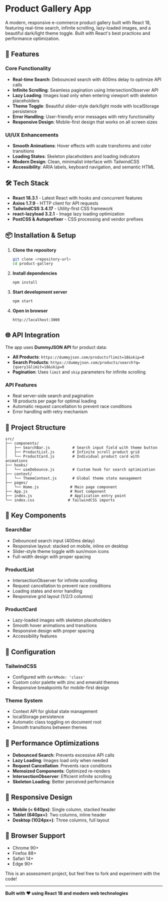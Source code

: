 # Product Gallery App

A modern, responsive e-commerce product gallery built with React 18, featuring real-time search, infinite scrolling, lazy-loaded images, and a beautiful dark/light theme toggle. Built with React's best practices and performance optimization.

## 🚀 Features

### Core Functionality
- **Real-time Search**: Debounced search with 400ms delay to optimize API calls
- **Infinite Scrolling**: Seamless pagination using IntersectionObserver API
- **Lazy Loading**: Images load only when entering viewport with skeleton placeholders
- **Theme Toggle**: Beautiful slider-style dark/light mode with localStorage persistence
- **Error Handling**: User-friendly error messages with retry functionality
- **Responsive Design**: Mobile-first design that works on all screen sizes

### UI/UX Enhancements
- **Smooth Animations**: Hover effects with scale transforms and color transitions
- **Loading States**: Skeleton placeholders and loading indicators
- **Modern Design**: Clean, minimalist interface with TailwindCSS
- **Accessibility**: ARIA labels, keyboard navigation, and semantic HTML

## 🛠 Tech Stack

- **React 18.3.1** - Latest React with hooks and concurrent features
- **Axios 1.7.9** - HTTP client for API requests
- **TailwindCSS 3.4.17** - Utility-first CSS framework
- **react-lazyload 3.2.1** - Image lazy loading optimization
- **PostCSS & Autoprefixer** - CSS processing and vendor prefixes

## 📦 Installation & Setup

1. **Clone the repository**
   ```bash
   git clone <repository-url>
   cd product-gallery
   ```

2. **Install dependencies**
   ```bash
   npm install
   ```

3. **Start development server**
   ```bash
   npm start
   ```

4. **Open in browser**
   ```
   http://localhost:3000
   ```
   

## 🌐 API Integration

The app uses **DummyJSON API** for product data:

- **All Products**: `https://dummyjson.com/products?limit=18&skip=0`
- **Search Products**: `https://dummyjson.com/products/search?q={query}&limit=18&skip=0`
- **Pagination**: Uses `limit` and `skip` parameters for infinite scrolling

### API Features
- Real server-side search and pagination
- 18 products per page for optimal loading
- Automatic request cancellation to prevent race conditions
- Error handling with retry mechanism

## 📁 Project Structure

```
src/
├── components/
│   ├── SearchBar.js          # Search input field with theme button
│   ├── ProductList.js        # Infinite scroll product grid
│   └── ProductCard.js        # Individual product card with animations
├── hooks/
│   └── useDebounce.js        # Custom hook for search optimization
├── context/
│   └── ThemeContext.js       # Global theme state management
├── pages/
│   └── Home.js              # Main page component
├── App.js                   # Root component
├── index.js                 # Application entry point
└── index.css               # TailwindCSS imports
```

## 🎨 Key Components

### SearchBar
- Debounced search input (400ms delay)
- Responsive layout: stacked on mobile, inline on desktop
- Slider-style theme toggle with sun/moon icons
- Full-width design with proper spacing

### ProductList
- IntersectionObserver for infinite scrolling
- Request cancellation to prevent race conditions
- Loading states and error handling
- Responsive grid layout (1/2/3 columns)

### ProductCard
- Lazy-loaded images with skeleton placeholders
- Smooth hover animations and transitions
- Responsive design with proper spacing
- Accessibility features

## 🔧 Configuration

### TailwindCSS
- Configured with `darkMode: 'class'`
- Custom color palette with zinc and emerald themes
- Responsive breakpoints for mobile-first design

### Theme System
- Context API for global state management
- localStorage persistence
- Automatic class toggling on document root
- Smooth transitions between themes

## 🚀 Performance Optimizations

- **Debounced Search**: Prevents excessive API calls
- **Lazy Loading**: Images load only when needed
- **Request Cancellation**: Prevents race conditions
- **Memoized Components**: Optimized re-renders
- **IntersectionObserver**: Efficient infinite scrolling
- **Skeleton Loading**: Better perceived performance

## 📱 Responsive Design

- **Mobile (< 640px)**: Single column, stacked header
- **Tablet (640px+)**: Two columns, inline header
- **Desktop (1024px+)**: Three columns, full layout

## 🎯 Browser Support

- Chrome 90+
- Firefox 88+
- Safari 14+
- Edge 90+


This is an assessment project, but feel free to fork and experiment with the code!

---

**Built with ❤️ using React 18 and modern web technologies**
